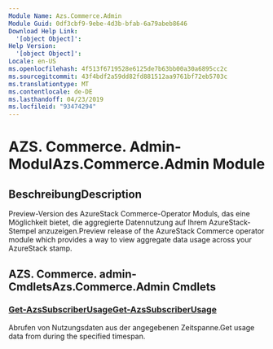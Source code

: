```yaml
---
Module Name: Azs.Commerce.Admin
Module Guid: 0df3cbf9-9ebe-4d3b-bfab-6a79abeb8646
Download Help Link:
  '[object Object]': 
Help Version:
  '[object Object]': 
Locale: en-US
ms.openlocfilehash: 4f513f6719528e6125de7b63bb00a30a6895cc2c
ms.sourcegitcommit: 43f4bdf2a59dd82fd881512aa9761bf72eb5703c
ms.translationtype: MT
ms.contentlocale: de-DE
ms.lasthandoff: 04/23/2019
ms.locfileid: "93474294"
---
```

# <span data-ttu-id="d44a1-101">AZS. Commerce. Admin-Modul</span><span class="sxs-lookup"><span data-stu-id="d44a1-101">Azs.Commerce.Admin Module</span></span>
## <span data-ttu-id="d44a1-102">Beschreibung</span><span class="sxs-lookup"><span data-stu-id="d44a1-102">Description</span></span>
<span data-ttu-id="d44a1-103">Preview-Version des AzureStack Commerce-Operator Moduls, das eine Möglichkeit bietet, die aggregierte Datennutzung auf Ihrem AzureStack-Stempel anzuzeigen.</span><span class="sxs-lookup"><span data-stu-id="d44a1-103">Preview release of the AzureStack Commerce operator module which provides a way to view aggregate data usage across your AzureStack stamp.</span></span>

## <span data-ttu-id="d44a1-104">AZS. Commerce. admin-Cmdlets</span><span class="sxs-lookup"><span data-stu-id="d44a1-104">Azs.Commerce.Admin Cmdlets</span></span>
### [<span data-ttu-id="d44a1-105">Get-AzsSubscriberUsage</span><span class="sxs-lookup"><span data-stu-id="d44a1-105">Get-AzsSubscriberUsage</span></span>](Get-AzsSubscriberUsage.md)
<span data-ttu-id="d44a1-106">Abrufen von Nutzungsdaten aus der angegebenen Zeitspanne.</span><span class="sxs-lookup"><span data-stu-id="d44a1-106">Get usage data from during the specified timespan.</span></span>

